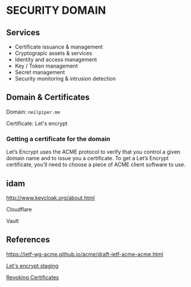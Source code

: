 # SECURITY DOMAIN



## Services

 * Certificate issuance & management
 * Cryptograpic assets & services
 * Identity and access management
 * Key / Token management
 * Secret management
 * Security monitoring & intrusion detection


## Domain & Certificates

Domain: `neilpiper.me`

Certificate:   Let's encrypt

### Getting a certificate for the domain

Let’s Encrypt uses the ACME protocol to verify that you control a given domain name and to issue you a certificate. To get a Let’s Encrypt certificate, you’ll need to choose a piece of ACME client software to use.

## idam

http://www.keycloak.org/about.html

Cloudflare

Vault

## References

https://ietf-wg-acme.github.io/acme/draft-ietf-acme-acme.html

[Let's encrypt staging](https://letsencrypt.org/docs/staging-environment/)

[Revoking Certificates](https://letsencrypt.org/docs/revoking/)
